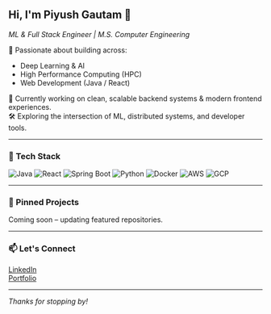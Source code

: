 ## Hi, I'm Piyush Gautam 👋  
_ML & Full Stack Engineer | M.S. Computer Engineering_

🚀 Passionate about building across:
- Deep Learning & AI
- High Performance Computing (HPC)
- Web Development (Java / React)

💼 Currently working on clean, scalable backend systems & modern frontend experiences.  
🛠️ Exploring the intersection of ML, distributed systems, and developer tools.

---

### 🔧 Tech Stack
![Java](https://img.shields.io/badge/-Java-007396?style=flat-square&logo=java&logoColor=white)
![React](https://img.shields.io/badge/-React-20232A?style=flat-square&logo=react)
![Spring Boot](https://img.shields.io/badge/-SpringBoot-6DB33F?style=flat-square&logo=springboot)
![Python](https://img.shields.io/badge/-Python-3776AB?style=flat-square&logo=python&logoColor=white)
![Docker](https://img.shields.io/badge/-Docker-2496ED?style=flat-square&logo=docker)
![AWS](https://img.shields.io/badge/-AWS-232F3E?style=flat-square&logo=amazon-aws)
![GCP](https://img.shields.io/badge/-GCP-4285F4?style=flat-square&logo=google-cloud)

---

### 📌 Pinned Projects
Coming soon – updating featured repositories.

---

### 📫 Let's Connect
[LinkedIn]()  
[Portfolio]()

---

_Thanks for stopping by!_

<!--
**pg2374/pg2374** is a ✨ _special_ ✨ repository because its `README.md` (this file) appears on your GitHub profile.

Here are some ideas to get you started:

- 🔭 I’m currently working on ...
- 🌱 I’m currently learning ...
- 👯 I’m looking to collaborate on ...
- 🤔 I’m looking for help with ...
- 💬 Ask me about ...
- 📫 How to reach me: ...
- 😄 Pronouns: ...
- ⚡ Fun fact: ...
-->
